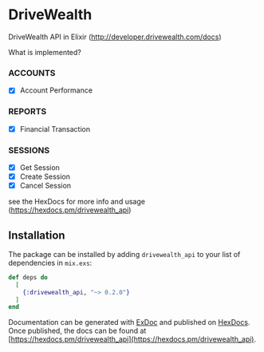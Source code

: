 # DriveWealth

DriveWealth API in Elixir (http://developer.drivewealth.com/docs)

What is implemented?

### ACCOUNTS
- [X] Account Performance

### REPORTS
- [X] Financial Transaction

### SESSIONS
- [X] Get Session
- [X] Create Session
- [X] Cancel Session

see the HexDocs for more info and usage (https://hexdocs.pm/drivewealth_api)

## Installation

The package can be installed by adding `drivewealth_api` to your list of dependencies in `mix.exs`:

```elixir
def deps do
  [
    {:drivewealth_api, "~> 0.2.0"}
  ]
end
```

Documentation can be generated with [ExDoc](https://github.com/elixir-lang/ex_doc)
and published on [HexDocs](https://hexdocs.pm). Once published, the docs can
be found at [https://hexdocs.pm/drivewealth_api](https://hexdocs.pm/drivewealth_api).
